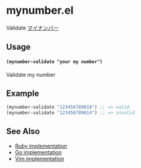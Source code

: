 # mynumber.el

Validate [マイナンバー](http://law.e-gov.go.jp/announce/H26SE155.html)


## Usage

#### `(mynumber-validate "your my number")`

Validate my number


## Example

``` lisp
(mynumber-validate "123456789018") ;; => valid
(mynumber-validate "123456789014") ;; => invalid
```


## See Also

- [Ruby implementation](http://qiita.com/qube81/items/fa6ef94d3c8615b0ce64)
- [Go implementation](https://github.com/koron/go-mynumber)
- [Vim implementation](https://github.com/mattn/vim-mynumber)
